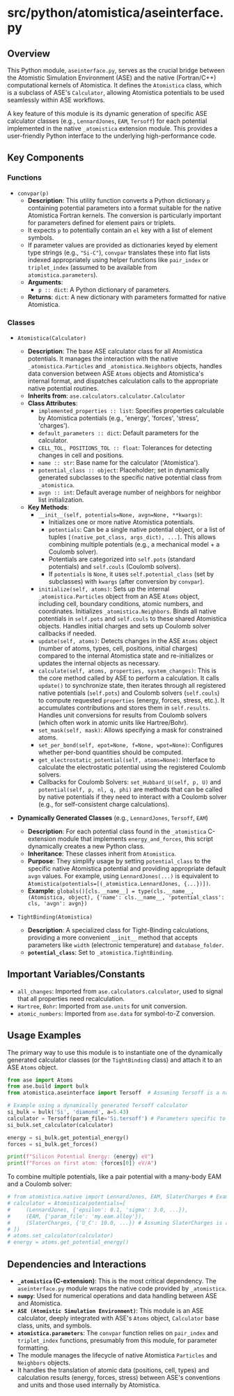 # src/python/atomistica/aseinterface.py

## Overview

This Python module, `aseinterface.py`, serves as the crucial bridge between the Atomistic Simulation Environment (ASE) and the native (Fortran/C++) computational kernels of Atomistica. It defines the `Atomistica` class, which is a subclass of ASE's `Calculator`, allowing Atomistica potentials to be used seamlessly within ASE workflows.

A key feature of this module is its dynamic generation of specific ASE calculator classes (e.g., `LennardJones`, `EAM`, `Tersoff`) for each potential implemented in the native `_atomistica` extension module. This provides a user-friendly Python interface to the underlying high-performance code.

## Key Components

### Functions

*   `convpar(p)`
    *   **Description**: This utility function converts a Python dictionary `p` containing potential parameters into a format suitable for the native Atomistica Fortran kernels. The conversion is particularly important for parameters defined for element pairs or triplets.
    *   It expects `p` to potentially contain an `el` key with a list of element symbols.
    *   If parameter values are provided as dictionaries keyed by element type strings (e.g., `"Si-C"`), `convpar` translates these into flat lists indexed appropriately using helper functions like `pair_index` or `triplet_index` (assumed to be available from `atomistica.parameters`).
    *   **Arguments**:
        *   `p :: dict`: A Python dictionary of parameters.
    *   **Returns**: `dict`: A new dictionary with parameters formatted for native Atomistica.

### Classes

*   `Atomistica(Calculator)`
    *   **Description**: The base ASE calculator class for all Atomistica potentials. It manages the interaction with the native `_atomistica.Particles` and `_atomistica.Neighbors` objects, handles data conversion between ASE `Atoms` objects and Atomistica's internal format, and dispatches calculation calls to the appropriate native potential routines.
    *   **Inherits from**: `ase.calculators.calculator.Calculator`
    *   **Class Attributes**:
        *   `implemented_properties :: list`: Specifies properties calculable by Atomistica potentials (e.g., 'energy', 'forces', 'stress', 'charges').
        *   `default_parameters :: dict`: Default parameters for the calculator.
        *   `CELL_TOL, POSITIONS_TOL :: float`: Tolerances for detecting changes in cell and positions.
        *   `name :: str`: Base name for the calculator ('Atomistica').
        *   `potential_class :: object`: Placeholder; set in dynamically generated subclasses to the specific native potential class from `_atomistica`.
        *   `avgn :: int`: Default average number of neighbors for neighbor list initialization.
    *   **Key Methods**:
        *   `__init__(self, potentials=None, avgn=None, **kwargs)`:
            *   Initializes one or more native Atomistica potentials.
            *   `potentials`: Can be a single native potential object, or a list of tuples `[(native_pot_class, args_dict), ...]`. This allows combining multiple potentials (e.g., a mechanical model + a Coulomb solver).
            *   Potentials are categorized into `self.pots` (standard potentials) and `self.couls` (Coulomb solvers).
            *   If `potentials` is `None`, it uses `self.potential_class` (set by subclasses) with `kwargs` (after conversion by `convpar`).
        *   `initialize(self, atoms)`: Sets up the internal `_atomistica.Particles` object from an ASE `Atoms` object, including cell, boundary conditions, atomic numbers, and coordinates. Initializes `_atomistica.Neighbors`. Binds all native potentials in `self.pots` and `self.couls` to these shared Atomistica objects. Handles initial charges and sets up Coulomb solver callbacks if needed.
        *   `update(self, atoms)`: Detects changes in the ASE `Atoms` object (number of atoms, types, cell, positions, initial charges) compared to the internal Atomistica state and re-initializes or updates the internal objects as necessary.
        *   `calculate(self, atoms, properties, system_changes)`: This is the core method called by ASE to perform a calculation. It calls `update()` to synchronize state, then iterates through all registered native potentials (`self.pots`) and Coulomb solvers (`self.couls`) to compute requested `properties` (energy, forces, stress, etc.). It accumulates contributions and stores them in `self.results`. Handles unit conversions for results from Coulomb solvers (which often work in atomic units like Hartree/Bohr).
        *   `set_mask(self, mask)`: Allows specifying a mask for constrained atoms.
        *   `set_per_bond(self, epot=None, f=None, wpot=None)`: Configures whether per-bond quantities should be computed.
        *   `get_electrostatic_potential(self, atoms=None)`: Interface to calculate the electrostatic potential using the registered Coulomb solvers.
        *   Callbacks for Coulomb Solvers: `set_Hubbard_U(self, p, U)` and `potential(self, p, nl, q, phi)` are methods that can be called by native potentials if they need to interact with a Coulomb solver (e.g., for self-consistent charge calculations).

*   **Dynamically Generated Classes** (e.g., `LennardJones`, `Tersoff`, `EAM`)
    *   **Description**: For each potential class found in the `_atomistica` C-extension module that implements `energy_and_forces`, this script dynamically creates a new Python class.
    *   **Inheritance**: These classes inherit from `Atomistica`.
    *   **Purpose**: They simplify usage by setting `potential_class` to the specific native Atomistica potential and providing appropriate default `avgn` values. For example, using `LennardJones(...)` is equivalent to `Atomistica(potentials=[(_atomistica.LennardJones, {...})])`.
    *   **Example**: `globals()[cls.__name__] = type(cls.__name__, (Atomistica, object), {'name': cls.__name__, 'potential_class': cls, 'avgn': avgn})`

*   `TightBinding(Atomistica)`
    *   **Description**: A specialized class for Tight-Binding calculations, providing a more convenient `__init__` method that accepts parameters like `width` (electronic temperature) and `database_folder`.
    *   **`potential_class`**: Set to `_atomistica.TightBinding`.

## Important Variables/Constants

*   `all_changes`: Imported from `ase.calculators.calculator`, used to signal that all properties need recalculation.
*   `Hartree`, `Bohr`: Imported from `ase.units` for unit conversion.
*   `atomic_numbers`: Imported from `ase.data` for symbol-to-Z conversion.

## Usage Examples

The primary way to use this module is to instantiate one of the dynamically generated calculator classes (or the `TightBinding` class) and attach it to an ASE `Atoms` object.

```python
from ase import Atoms
from ase.build import bulk
from atomistica.aseinterface import Tersoff  # Assuming Tersoff is a native potential

# Example using a dynamically generated Tersoff calculator
si_bulk = bulk('Si', 'diamond', a=5.43)
calculator = Tersoff(param_file='Si.tersoff') # Parameters specific to Tersoff
si_bulk.set_calculator(calculator)

energy = si_bulk.get_potential_energy()
forces = si_bulk.get_forces()

print(f"Silicon Potential Energy: {energy} eV")
print(f"Forces on first atom: {forces[0]} eV/A")
```

To combine multiple potentials, like a pair potential with a many-body EAM and a Coulomb solver:
```python
# from atomistica.native import LennardJones, EAM, SlaterCharges # Example native classes
# calculator = Atomistica(potentials=[
#     (LennardJones, {'epsilon': 0.1, 'sigma': 3.0, ...}),
#     (EAM, {'param_file': 'my.eam.alloy'}),
#     (SlaterCharges, {'U_C': 10.0, ...}) # Assuming SlaterCharges is a Coulomb solver type
# ])
# atoms.set_calculator(calculator)
# energy = atoms.get_potential_energy()
```

## Dependencies and Interactions

*   **`_atomistica` (C-extension)**: This is the most critical dependency. The `aseinterface.py` module wraps the native code provided by `_atomistica`.
*   **`numpy`**: Used for numerical operations and data handling between ASE and Atomistica.
*   **`ASE (Atomistic Simulation Environment)`**: This module is an ASE calculator, deeply integrated with ASE's `Atoms` object, `Calculator` base class, units, and symbols.
*   **`atomistica.parameters`**: The `convpar` function relies on `pair_index` and `triplet_index` functions, presumably from this module, for parameter formatting.
*   The module manages the lifecycle of native Atomistica `Particles` and `Neighbors` objects.
*   It handles the translation of atomic data (positions, cell, types) and calculation results (energy, forces, stress) between ASE's conventions and units and those used internally by Atomistica.
```
